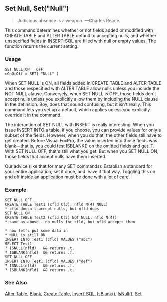 ## Set Null, Set("Null")

>Judicious absence is a weapon.   &mdash;Charles Reade

This command determines whether or not fields added or modified with CREATE TABLE and ALTER TABLE default to accepting nulls, and whether unspecified fields in INSERT-SQL are filled with null or empty values. The function returns the current setting.

### Usage

```foxpro
SET NULL ON | OFF
cOnOrOff = SET( "NULL" )
```

When SET NULL is ON, all fields added in CREATE TABLE and ALTER TABLE and those respecified with ALTER TABLE allow nulls unless you include the NOT NULL clause. Conversely, when SET NULL is OFF, those fields don't accept nulls unless you explicitly allow them by including the NULL clause in the definition. Boy, does that sound confusing, but it isn't really. This command lets you set up a default, which applies unless you explicitly override it in the command. 

The interaction of SET NULL with INSERT is really interesting. When you issue INSERT INTO a table, if you choose, you can provide values for only a subset of the fields. However, when you do that, the other fields still have to get created. Before Visual FoxPro, the value inserted into those fields was blank&mdash;that is, you could test ISBLANK() on the omitted fields and get .T. With SET NULL OFF, that's still what you get. But when you SET NULL ON, those fields that accept nulls have them inserted. 

Our advice (like that for many SET commands): Establish a standard for your entire application, set it once, and leave it that way. Toggling this on and off inside an application must be done with a lot of care.

### Example

```foxpro
SET NULL OFF
CREATE TABLE Test1 (cfld C(3), nfld N(4) NULL)
* cfld doesn't accept nulls, but nfld does
SET NULL ON
CREATE TABLE Test2 (cfld C(3) NOT NULL, nfld N(4))
* same as above - no nulls for cfld, but nfld accepts them

* now let's put some data in
* NULL is still ON
INSERT INTO Test1 (cfld) VALUES ("abc")
SELECT Test1
? ISNULL(nfld)   && returns .t.
? ISBLANK(nfld)  && returns .f.
SET NULL OFF
INSERT INTO Test1 (cfld) VALUES ("def")
? ISNULL(nfld)   && returns .f.
? ISBLANK(nfld)  && returns .t.
```
### See Also

[Alter Table](s4g332.md), [Blank](s4g479.md), [Create Table](s4g071.md), [Insert-SQL](s4g080.md), [IsBlank()](s4g044.md), [IsNull()](s4g439.md), [Set](s4g126.md)